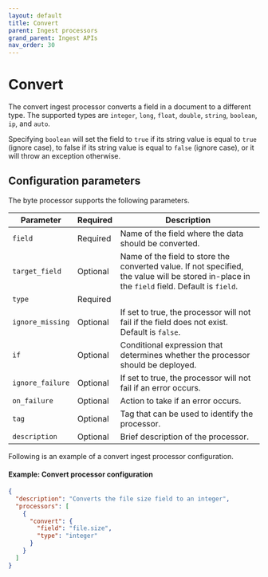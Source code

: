 ```yaml
---
layout: default
title: Convert
parent: Ingest processors 
grand_parent: Ingest APIs
nav_order: 30
---
```


# Convert

The convert ingest processor converts a field in a document to a different type. The supported types are `integer`, `long`, `float`, `double`, `string`, `boolean`, `ip`, and `auto`.

Specifying `boolean` will set the field to `true` if its string value is equal to `true` (ignore case), to false if its string value is equal to `false` (ignore case), or it will throw an exception otherwise.

## Configuration parameters

The byte processor supports the following parameters. 

**Parameter** | **Required** | **Description** |
|-----------|-----------|-----------|
`field` | Required | Name of the field where the data should be converted. |
`target_field` | Optional | Name of the field to store the converted value. If not specified, the value will be stored in-place in the `field` field. Default is `field`. |
`type` | Required | 
`ignore_missing` | Optional | If set to true, the processor will not fail if the field does not exist. Default is `false`. |
`if` | Optional | Conditional expression that determines whether the processor should be deployed. |
`ignore_failure` | Optional | If set to true, the processor will not fail if an error occurs. | 
`on_failure` | Optional | Action to take if an error occurs. | 
`tag` | Optional | Tag that can be used to identify the processor. | 
`description` | Optional | Brief description of the processor. |  

Following is an example of a convert ingest processor configuration.

#### Example: Convert processor configuration

```json
{
  "description": "Converts the file size field to an integer",
  "processors": [
    {
      "convert": {
        "field": "file.size",
        "type": "integer"
      }
    }
  ]
}
```
